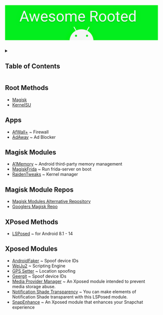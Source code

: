 <h1 align="center">
  <img src="https://raw.githubusercontent.com/tmak2002/awesome-rooted/main/logo.png" alt="Logo"/>
</h1>

<details close="close">
<summary><h2>Table of Contents</h2></summary>

1. [Root Methods](#root-methods)
2. [Apps](#apps)
3. [Magisk Modules](#magisk-modules)
4. [Magisk Module Repos](#magisk-module-repos)
5. [Xposed Methods](#xposed-methods)
6. [Xposed Modules](#xposed-methods)
</details>

## Root Methods 
- [Magisk](https://github.com/topjohnwu/Magisk)
- [KernelSU](https://github.com/tiann/KernelSU)
## Apps 
- [AfWall+](https://github.com/ukanth/afwall) ~ Firewall
- [AdAway](https://github.com/AdAway/AdAway) ~ Ad Blocker
## Magisk Modules
- [A1Memory](https://github.com/OneB1ank/A1Memory) ~ Android third-party memory management
- [MagiskFrida](https://github.com/ViRb3/magisk-frida) ~ Run frida-server on boot
- [RaidenTweaks](https://github.com/raidenkkj/Raiden-Tweaks) ~ Kernel manager
## Magisk Module Repos 
- [Magisk Modules Alternative Repository](https://github.com/Magisk-Modules-Alt-Repo)
- [Googlers Magisk Repo](https://github.com/Googlers-Repo/magisk)
## XPosed Methods 
- [LSPosed](https://github.com/LSPosed/LSPosed) ~ for Android 8.1 - 14
## Xposed Modules 
- [AndroidFaker](https://github.com/Android1500/AndroidFaker) ~ Spoof device IDs
- [WeiJu2](https://github.com/ikws4/WeiJu2) ~ Scripting Engine
- [GPS Setter](https://github.com/Android1500/GpsSetter) ~ Location spoofing
- [Geergit](https://github.com/Xposed-Modules-Repo/com.pyshivam.geergit) ~ Spoof device IDs
- [Media Provider Manager](https://github.com/MaterialCleaner/Media-Provider-Manager) ~ An Xposed module intended to prevent media storage abuse.
- [Notification Shade Transparency](https://github.com/AsyJAIZ/Notification-Shade-Transparency) ~ You can make elements of Notification Shade transparent with this LSPosed module.
- [SnapEnhance](https://github.com/rhunk/SnapEnhance) ~ An Xposed module that enhances your Snapchat experience
